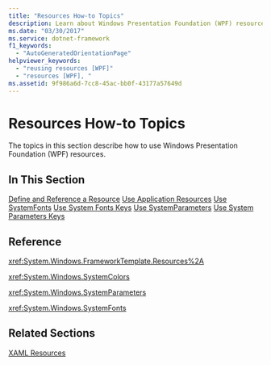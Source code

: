 ```yaml
---
title: "Resources How-to Topics"
description: Learn about Windows Presentation Foundation (WPF) resources and how to use these resources from this list of how-to topics.
ms.date: "03/30/2017"
ms.service: dotnet-framework
f1_keywords:
  - "AutoGeneratedOrientationPage"
helpviewer_keywords:
  - "reusing resources [WPF]"
  - "resources [WPF], "
ms.assetid: 9f986a6d-7cc8-45ac-bb0f-43177a57649d
---
```

# Resources How-to Topics

The topics in this section describe how to use Windows Presentation Foundation (WPF) resources.

## In This Section

[Define and Reference a Resource](../systems/xaml-resources-how-to-define-and-reference.md)
[Use Application Resources](../systems/xaml-resources-how-to-use-application.md)
[Use SystemFonts](../systems/xaml-resources-how-to-use-system.md)
[Use System Fonts Keys](../systems/xaml-resources-how-to-use-system.md)
[Use SystemParameters](../systems/xaml-resources-how-to-use-system.md)
[Use System Parameters Keys](../systems/xaml-resources-how-to-use-system.md)

## Reference

<xref:System.Windows.FrameworkTemplate.Resources%2A>

<xref:System.Windows.SystemColors>

<xref:System.Windows.SystemParameters>

<xref:System.Windows.SystemFonts>

## Related Sections

[XAML Resources](../systems/xaml-resources-overview.md)
